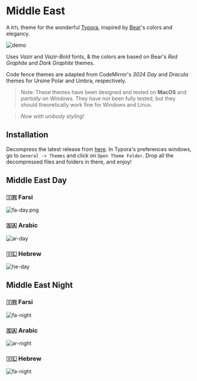 # Middle East

A `RTL` theme for the wonderful [Typora](https://typora.io), inspired by [Bear](https://bear.app)'s colors and elegancy.

![demo](./media/demo.png)

Uses *Vazir* and *Vazir-Bold* fonts, & the colors are based on Bear's *Red Graphite* and *Dark Graphite* themes.

Code fence themes are adapted from CodeMirror's *3024 Day* and *Dracula* themes for Ursine Polar and Umbra, respectively.

> Note: These themes have been designed and tested on **MacOS** and *partially on Windows*. They have not been fully tested, but they should theoretically work fine for Windows and Linux.

> *Now with unibody styling!*

## Installation

Decompress the latest release from [here](<https://github.com/sadra/middle-east/releases>). In Typora's preferences windows, go to `General -> Themes` and click on `Open Theme Folder`. Drop all the decompressed files and folders in there, and enjoy!

## Middle East Day

### 🇮🇷 Farsi

![fa-day.png](./media/fa-day.png.png)

### 🇸🇦 Arabic

![ar-day](./media/ar-day.png)

### 🇮🇱 Hebrew

![he-day](./media/he-day.png)

## Middle East Night

### 🇮🇷 Farsi

![fa-night](./media/fa-night.png)

### 🇸🇦 Arabic

![ar-night](./media/ar-night.png)

### 🇮🇱 Hebrew

![fa-night](./media/he-night.png)